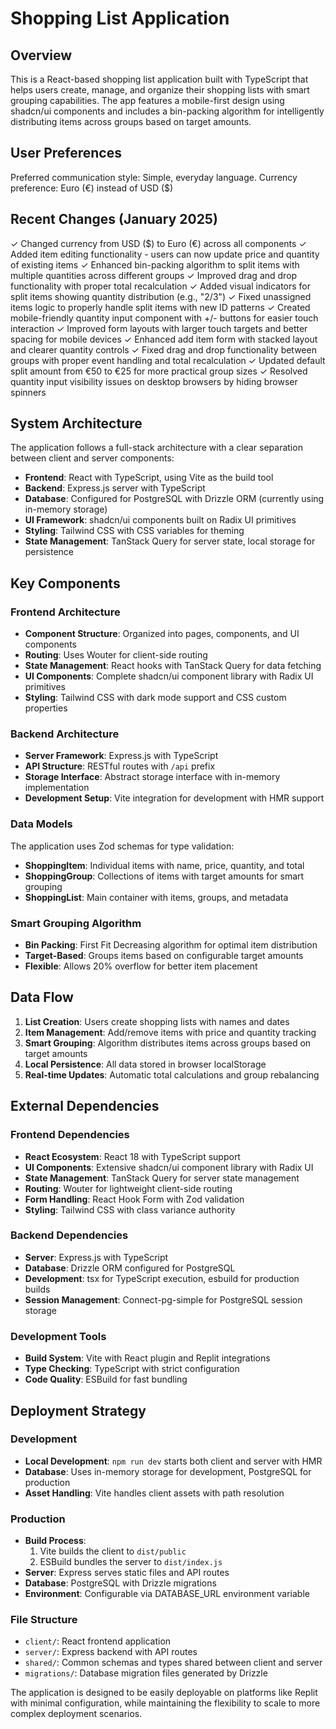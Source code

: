 # Shopping List Application

## Overview

This is a React-based shopping list application built with TypeScript that helps users create, manage, and organize their shopping lists with smart grouping capabilities. The app features a mobile-first design using shadcn/ui components and includes a bin-packing algorithm for intelligently distributing items across groups based on target amounts.

## User Preferences

Preferred communication style: Simple, everyday language.
Currency preference: Euro (€) instead of USD ($)

## Recent Changes (January 2025)

✓ Changed currency from USD ($) to Euro (€) across all components
✓ Added item editing functionality - users can now update price and quantity of existing items
✓ Enhanced bin-packing algorithm to split items with multiple quantities across different groups
✓ Improved drag and drop functionality with proper total recalculation
✓ Added visual indicators for split items showing quantity distribution (e.g., "2/3")
✓ Fixed unassigned items logic to properly handle split items with new ID patterns
✓ Created mobile-friendly quantity input component with +/- buttons for easier touch interaction
✓ Improved form layouts with larger touch targets and better spacing for mobile devices
✓ Enhanced add item form with stacked layout and clearer quantity controls
✓ Fixed drag and drop functionality between groups with proper event handling and total recalculation
✓ Updated default split amount from €50 to €25 for more practical group sizes
✓ Resolved quantity input visibility issues on desktop browsers by hiding browser spinners

## System Architecture

The application follows a full-stack architecture with a clear separation between client and server components:

- **Frontend**: React with TypeScript, using Vite as the build tool
- **Backend**: Express.js server with TypeScript
- **Database**: Configured for PostgreSQL with Drizzle ORM (currently using in-memory storage)
- **UI Framework**: shadcn/ui components built on Radix UI primitives
- **Styling**: Tailwind CSS with CSS variables for theming
- **State Management**: TanStack Query for server state, local storage for persistence

## Key Components

### Frontend Architecture
- **Component Structure**: Organized into pages, components, and UI components
- **Routing**: Uses Wouter for client-side routing
- **State Management**: React hooks with TanStack Query for data fetching
- **UI Components**: Complete shadcn/ui component library with Radix UI primitives
- **Styling**: Tailwind CSS with dark mode support and CSS custom properties

### Backend Architecture
- **Server Framework**: Express.js with TypeScript
- **API Structure**: RESTful routes with `/api` prefix
- **Storage Interface**: Abstract storage interface with in-memory implementation
- **Development Setup**: Vite integration for development with HMR support

### Data Models
The application uses Zod schemas for type validation:
- **ShoppingItem**: Individual items with name, price, quantity, and total
- **ShoppingGroup**: Collections of items with target amounts for smart grouping
- **ShoppingList**: Main container with items, groups, and metadata

### Smart Grouping Algorithm
- **Bin Packing**: First Fit Decreasing algorithm for optimal item distribution
- **Target-Based**: Groups items based on configurable target amounts
- **Flexible**: Allows 20% overflow for better item placement

## Data Flow

1. **List Creation**: Users create shopping lists with names and dates
2. **Item Management**: Add/remove items with price and quantity tracking
3. **Smart Grouping**: Algorithm distributes items across groups based on target amounts
4. **Local Persistence**: All data stored in browser localStorage
5. **Real-time Updates**: Automatic total calculations and group rebalancing

## External Dependencies

### Frontend Dependencies
- **React Ecosystem**: React 18 with TypeScript support
- **UI Components**: Extensive shadcn/ui component library with Radix UI
- **State Management**: TanStack Query for server state management
- **Routing**: Wouter for lightweight client-side routing
- **Form Handling**: React Hook Form with Zod validation
- **Styling**: Tailwind CSS with class variance authority

### Backend Dependencies
- **Server**: Express.js with TypeScript
- **Database**: Drizzle ORM configured for PostgreSQL
- **Development**: tsx for TypeScript execution, esbuild for production builds
- **Session Management**: Connect-pg-simple for PostgreSQL session storage

### Development Tools
- **Build System**: Vite with React plugin and Replit integrations
- **Type Checking**: TypeScript with strict configuration
- **Code Quality**: ESBuild for fast bundling

## Deployment Strategy

### Development
- **Local Development**: `npm run dev` starts both client and server with HMR
- **Database**: Uses in-memory storage for development, PostgreSQL for production
- **Asset Handling**: Vite handles client assets with path resolution

### Production
- **Build Process**: 
  1. Vite builds the client to `dist/public`
  2. ESBuild bundles the server to `dist/index.js`
- **Server**: Express serves static files and API routes
- **Database**: PostgreSQL with Drizzle migrations
- **Environment**: Configurable via DATABASE_URL environment variable

### File Structure
- `client/`: React frontend application
- `server/`: Express backend with API routes
- `shared/`: Common schemas and types shared between client and server
- `migrations/`: Database migration files generated by Drizzle

The application is designed to be easily deployable on platforms like Replit with minimal configuration, while maintaining the flexibility to scale to more complex deployment scenarios.